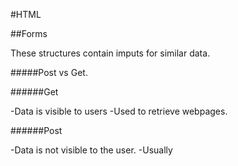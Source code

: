 #HTML

##Forms

These structures contain imputs for similar data.

#####Post vs Get.

######Get

-Data is visible to users
-Used to retrieve webpages.

######Post

-Data is not visible to the user.
-Usually